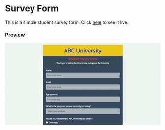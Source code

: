 # Survey Form

This is a simple student survey form. Click [here](https://codepen.io/shashiirk/full/RwapgGP) to see it live.

### Preview

![preview](https://github.com/shashiirk/rwd-projects/blob/master/survey-form/preview/survey-form.gif)
